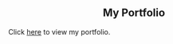 ## <div align="center">My Portfolio</div>


Click [here](https://tylerkotkin.github.io) to view my portfolio.
